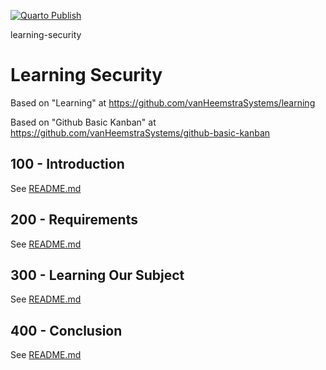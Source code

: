 [![Quarto Publish](https://github.com/vanHeemstraSystems/learning-security/actions/workflows/publish.yml/badge.svg)](https://github.com/vanHeemstraSystems/learning-security/actions/workflows/publish.yml)

learning-security
# Learning Security

Based on "Learning" at https://github.com/vanHeemstraSystems/learning

Based on "Github Basic Kanban" at https://github.com/vanHeemstraSystems/github-basic-kanban

## 100 - Introduction

See [README.md](./100/README.md)

## 200 - Requirements

See [README.md](./200/README.md)

## 300 - Learning Our Subject

See [README.md](./300/README.md)

## 400 - Conclusion

See [README.md](./400/README.md)
